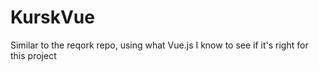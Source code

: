 # KurskVue

Similar to the reqork repo, using what Vue.js I know to see if it's right for this project
